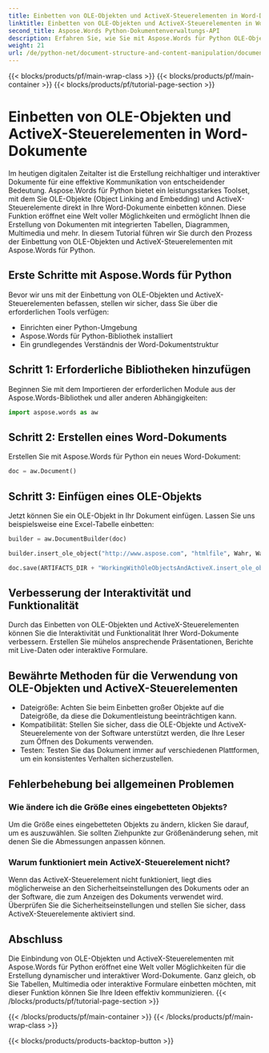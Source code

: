 ```yaml
---
title: Einbetten von OLE-Objekten und ActiveX-Steuerelementen in Word-Dokumente
linktitle: Einbetten von OLE-Objekten und ActiveX-Steuerelementen in Word-Dokumente
second_title: Aspose.Words Python-Dokumentenverwaltungs-API
description: Erfahren Sie, wie Sie mit Aspose.Words für Python OLE-Objekte und ActiveX-Steuerelemente in Word-Dokumente einbetten. Erstellen Sie nahtlos interaktive und dynamische Dokumente.
weight: 21
url: /de/python-net/document-structure-and-content-manipulation/document-ole-objects-active-x/
---
```


{{< blocks/products/pf/main-wrap-class >}}
{{< blocks/products/pf/main-container >}}
{{< blocks/products/pf/tutorial-page-section >}}

# Einbetten von OLE-Objekten und ActiveX-Steuerelementen in Word-Dokumente


Im heutigen digitalen Zeitalter ist die Erstellung reichhaltiger und interaktiver Dokumente für eine effektive Kommunikation von entscheidender Bedeutung. Aspose.Words für Python bietet ein leistungsstarkes Toolset, mit dem Sie OLE-Objekte (Object Linking and Embedding) und ActiveX-Steuerelemente direkt in Ihre Word-Dokumente einbetten können. Diese Funktion eröffnet eine Welt voller Möglichkeiten und ermöglicht Ihnen die Erstellung von Dokumenten mit integrierten Tabellen, Diagrammen, Multimedia und mehr. In diesem Tutorial führen wir Sie durch den Prozess der Einbettung von OLE-Objekten und ActiveX-Steuerelementen mit Aspose.Words für Python.


## Erste Schritte mit Aspose.Words für Python

Bevor wir uns mit der Einbettung von OLE-Objekten und ActiveX-Steuerelementen befassen, stellen wir sicher, dass Sie über die erforderlichen Tools verfügen:

- Einrichten einer Python-Umgebung
- Aspose.Words für Python-Bibliothek installiert
- Ein grundlegendes Verständnis der Word-Dokumentstruktur

## Schritt 1: Erforderliche Bibliotheken hinzufügen

Beginnen Sie mit dem Importieren der erforderlichen Module aus der Aspose.Words-Bibliothek und aller anderen Abhängigkeiten:

```python
import aspose.words as aw
```

## Schritt 2: Erstellen eines Word-Dokuments

Erstellen Sie mit Aspose.Words für Python ein neues Word-Dokument:

```python
doc = aw.Document()
```

## Schritt 3: Einfügen eines OLE-Objekts

Jetzt können Sie ein OLE-Objekt in Ihr Dokument einfügen. Lassen Sie uns beispielsweise eine Excel-Tabelle einbetten:

```python
builder = aw.DocumentBuilder(doc)

builder.insert_ole_object("http://www.aspose.com", "htmlfile", Wahr, Wahr, Keine)

doc.save(ARTIFACTS_DIR + "WorkingWithOleObjectsAndActiveX.insert_ole_object.docx")
```

## Verbesserung der Interaktivität und Funktionalität

Durch das Einbetten von OLE-Objekten und ActiveX-Steuerelementen können Sie die Interaktivität und Funktionalität Ihrer Word-Dokumente verbessern. Erstellen Sie mühelos ansprechende Präsentationen, Berichte mit Live-Daten oder interaktive Formulare.

## Bewährte Methoden für die Verwendung von OLE-Objekten und ActiveX-Steuerelementen

- Dateigröße: Achten Sie beim Einbetten großer Objekte auf die Dateigröße, da diese die Dokumentleistung beeinträchtigen kann.
- Kompatibilität: Stellen Sie sicher, dass die OLE-Objekte und ActiveX-Steuerelemente von der Software unterstützt werden, die Ihre Leser zum Öffnen des Dokuments verwenden.
- Testen: Testen Sie das Dokument immer auf verschiedenen Plattformen, um ein konsistentes Verhalten sicherzustellen.

## Fehlerbehebung bei allgemeinen Problemen

### Wie ändere ich die Größe eines eingebetteten Objekts?

Um die Größe eines eingebetteten Objekts zu ändern, klicken Sie darauf, um es auszuwählen. Sie sollten Ziehpunkte zur Größenänderung sehen, mit denen Sie die Abmessungen anpassen können.

### Warum funktioniert mein ActiveX-Steuerelement nicht?

Wenn das ActiveX-Steuerelement nicht funktioniert, liegt dies möglicherweise an den Sicherheitseinstellungen des Dokuments oder an der Software, die zum Anzeigen des Dokuments verwendet wird. Überprüfen Sie die Sicherheitseinstellungen und stellen Sie sicher, dass ActiveX-Steuerelemente aktiviert sind.

## Abschluss

Die Einbindung von OLE-Objekten und ActiveX-Steuerelementen mit Aspose.Words für Python eröffnet eine Welt voller Möglichkeiten für die Erstellung dynamischer und interaktiver Word-Dokumente. Ganz gleich, ob Sie Tabellen, Multimedia oder interaktive Formulare einbetten möchten, mit dieser Funktion können Sie Ihre Ideen effektiv kommunizieren.
{{< /blocks/products/pf/tutorial-page-section >}}

{{< /blocks/products/pf/main-container >}}
{{< /blocks/products/pf/main-wrap-class >}}

{{< blocks/products/products-backtop-button >}}
